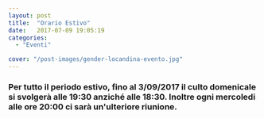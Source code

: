 ```yaml
---
layout: post
title:  "Orario Estivo"
date:   2017-07-09 19:05:19
categories:
  - "Eventi"

cover: "/post-images/gender-locandina-evento.jpg"
---
```

<h3>Per tutto il periodo estivo, fino al 3/09/2017 il culto domenicale si svolgerà alle 19:30 anziché alle 18:30. Inoltre ogni mercoledi alle ore 20:00 ci sarà un'ulteriore riunione.</h3>